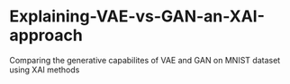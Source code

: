 # Explaining-VAE-vs-GAN-an-XAI-approach
Comparing the generative capabilites of VAE and GAN on MNIST dataset using XAI methods
